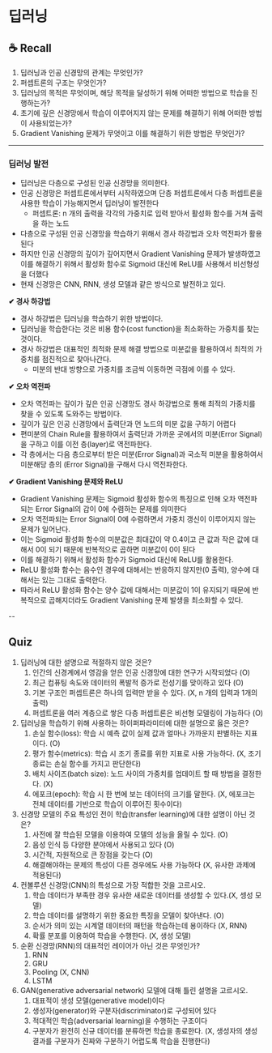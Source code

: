 # 딥러닝

## ☕️ Recall
1. 딥러닝과 인공 신경망의 관계는 무엇인가?
2. 퍼셉트론의 구조는 무엇인가?
3. 딥러닝의 목적은 무엇이며, 해당 목적을 달성하기 위해 어떠한 방법으로 학습을 진행하는가?
4. 초기에 깊은 신경망에서 학습이 이루어지지 않는 문제를 해결하기 위해 어떠한 방법이 사용되었는가?
5. Gradient Vanishing 문제가 무엇이고 이를 해결하기 위한 방법은 무엇인가?
---

### 딥러닝 발전
- 딥러닝은 다층으로 구성된 인공 신경망을 의미한다.
- 인공 신경망은 퍼셉트론에서부터 시작하였으며 단층 퍼셉트론에서 다층 퍼셉트론을 사용한 학습이 가능해지면서 딥러닝이 발전한다
  - 퍼셉트론: n 개의 출력을 각각의 가중치로 입력 받아서 활성화 함수를 거쳐 출력을 하는 노드
- 다층으로 구성된 인공 신경망을 학습하기 위해서 경사 하강법과 오차 역전파가 활용된다
- 하지만 인공 신경망의 깊이가 깊어지면서 Gradient Vanishing 문제가 발생하였고 이를 해결하기 위해서 활성화 함수로 Sigmoid 대신에 ReLU를 사용해서 비선형성을 더했다
- 현재 신경망은 CNN, RNN, 생성 모델과 같은 방식으로 발전하고 있다.

**✔︎ 경사 하강법**
- 경사 하강법은 딥러닝을 학습하기 위한 방법이다.
- 딥러닝을 학습한다는 것은 비용 함수(cost function)을 최소화하는 가중치를 찾는 것이다.
- 경사 하강법은 대표적인 최적화 문제 해결 방법으로 미분값을 활용하여서 최적의 가중치를 점진적으로 찾아나간다.
  - 미분의 반대 방향으로 가중치를 조금씩 이동하면 극점에 이를 수 있다.

**✔︎ 오차 역전파**
- 오차 역전파는 깊이가 깊은 인공 신경망도 경사 하강법으로 통해 최적의 가중치를 찾을 수 있도록 도와주는 방법이다.
- 깊이가 깊은 인공 신경망에서 출력단과 먼 노드의 미분 값을 구하기 어렵다
- 편미분의 Chain Rule을 활용하여서 출력단과 가까운 곳에서의 미분(Error Signal)을 구하고 이를 이전 층(layer)로 역전파한다.
- 각 층에서는 다음 층으로부터 받은 미분(Error Signal)과 국소적 미분을 활용하여서 미분해당 층의 (Error Signal)을 구해서 다시 역전파한다.

**✔︎ Gradient Vanishing 문제와 ReLU**
- Gradient Vanishing 문제는 Sigmoid 활성화 함수의 특징으로 인해 오차 역전파되는 Error Signal의 갑이 0에 수렴하는 문제를 의미한다
- 오차 역전파되는 Error Signal이 0에 수렴하면서 가중치 갱신이 이루어지지 않는 문제가 일어난다.
- 이는 Sigmoid 활성화 함수의 미분값은 최대값이 약 0.4이고 큰 값과 작은 값에 대해서 0이 되기 때문에 반복적으로 곱하면 미분값이 0이 된다
- 이를 해결하기 위해서 활성화 함수가 Sigmoid 대신에 ReLU를 활용한다.
- ReLU 활성화 함수는 음수인 경우에 대해서는 반응하지 않지만(0 출력), 양수에 대해서는 있는 그대로 출력한다.
- 따라서 ReLU 활성화 함수는 양수 값에 대해서는 미분값이 1이 유지되기 때문에 반복적으로 곱해지더라도 Gradient Vanishing 문제 발생을 최소화할 수 있다.

--
## Quiz
1. 딥러닝에 대한 설명으로 적절하지 않은 것은?
   1. 인간의 신경계에서 영감을 얻은 인공 신경망에 대한 연구가 시작되었다 (O)
   2. 최근 컴퓨팅 속도와 데이터의 폭발적 증가로 전성기를 맞이하고 있다 (O)
   3. 기본 구조인 퍼셉트론은 하나의 입력만 받을 수 있다. (X, n 개의 입력과 1개의 출력)
   4. 퍼셉트론을 여러 계층으로 쌓은 다층 퍼셉트론은 비선형 모델링이 가능하다 (O)
2. 딥러닝을 학습하기 위해 사용하는 하이퍼파라미터에 대한 설명으로 옳은 것은?
   1. 손실 함수(loss): 학습 시 예측 값이 실제 값과 얼마나 가까운지 판별하는 지표이다. (O)
   2. 평가 함수(metrics): 학습 시 조기 종료를 위한 지표로 사용 가능하다. (X, 조기 종료는 손실 함수를 가지고 판단한다)
   3. 배치 사이즈(batch size): 노드 사이의 가중치를 업데이트 할 때 방법을 결정한다. (X)
   4. 에포크(epoch): 학습 시 한 번에 보는 데이터의 크기를 말한다. (X, 에포크는 전체 데이터를 기반으로 학습이 이루어진 횟수이다)
3. 신경망 모델의 주요 특성인 전이 학습(transfer learning)에 대한 설명이 아닌 것은?
   1. 사전에 잘 학습된 모델을 이용하여 모델의 성능을 올릴 수 있다. (O)
   2. 음성 인식 등 다양한 분야에서 사용되고 있다 (O)
   3. 시간적, 자원적으로 큰 장점을 갖는다 (O)
   4. 해결해야하는 문제의 특성이 다른 경우에도 사용 가능하다 (X, 유사한 과제에 적용된다)
4. 컨볼루션 신경망(CNN)의 특성으로 가장 적합한 것을 고르시오.
   1. 학습 데이터가 부족한 경우 유사한 새로운 데이터를 생성할 수 있다.(X, 셍성 모델)
   2. 학습 데이터를 설명하기 위한 중요한 특징을 모델이 찾아낸다. (O)
   3. 순서가 의미 있는 시계열 데이터의 패턴을 학습하는데 용이하다 (X, RNN)
   4. 확률 분포를 이용하여 학습을 수행한다. (X, 생성 모델)
5. 순환 신경망(RNN)의 대표적인 레이어가 아닌 것은 무엇인가?
   1. RNN
   2. GRU
   3. Pooling (X, CNN)
   4. LSTM
6. GAN(generative adversarial network) 모델에 대해 틀린 설명을 고르시오.
   1. 대표적이 생성 모델(generative model)이다
   2. 생성자(generator)와 구분자(discriminator)로 구성되어 있다
   3. 적대적인 학습(adversarial learning)을 수행하는 구조이다
   4. 구분자가 완전히 신규 데이터를 분류하면 학습을 종료한다. (X, 생성자의 생성 결과를 구분자가 진짜와 구분하기 어렵도록 학습을 진행한다)